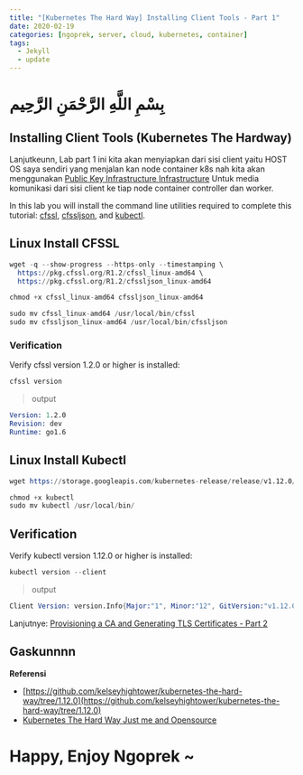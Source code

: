 ```yaml
---
title: "[Kubernetes The Hard Way] Installing Client Tools - Part 1"
date: 2020-02-19
categories: [ngoprek, server, cloud, kubernetes, container]
tags:
  - Jekyll
  - update
---
```

# بِسْمِ اللَّهِ الرَّحْمَنِ الرَّحِيم
## Installing Client Tools (Kubernetes The Hardway)

Lanjutkeunn, Lab part 1 ini kita akan menyiapkan dari sisi client yaitu HOST OS saya sendiri yang menjalan kan node container k8s nah kita akan menggunakan [Public Key Infrastructure Infrastructure](https://en.wikipedia.org/wiki/Public_key_infrastructure)
Untuk media komunikasi dari sisi client ke tiap node container controller dan worker.

In this lab you will install the command line utilities required to complete this tutorial: [cfssl](https://github.com/cloudflare/cfssl), [cfssljson](https://github.com/cloudflare/cfssl), and [kubectl](https://kubernetes.io/docs/tasks/tools/install-kubectl).

## Linux Install CFSSL
```s
wget -q --show-progress --https-only --timestamping \
  https://pkg.cfssl.org/R1.2/cfssl_linux-amd64 \
  https://pkg.cfssl.org/R1.2/cfssljson_linux-amd64

chmod +x cfssl_linux-amd64 cfssljson_linux-amd64

sudo mv cfssl_linux-amd64 /usr/local/bin/cfssl
sudo mv cfssljson_linux-amd64 /usr/local/bin/cfssljson
```

### Verification
Verify cfssl version 1.2.0 or higher is installed:
```s
cfssl version
```
> output
```s
Version: 1.2.0
Revision: dev
Runtime: go1.6
```

## Linux Install Kubectl

```s
wget https://storage.googleapis.com/kubernetes-release/release/v1.12.0/bin/linux/amd64/kubectl

chmod +x kubectl
sudo mv kubectl /usr/local/bin/
```

## Verification
Verify kubectl version 1.12.0 or higher is installed:
```s
kubectl version --client
```
> output
```s
Client Version: version.Info{Major:"1", Minor:"12", GitVersion:"v1.12.0", GitCommit:"0ed33881dc4355495f623c6f22e7dd0b7632b7c0", GitTreeState:"clean", BuildDate:"2018-09-27T17:05:32Z", GoVersion:"go1.10.4", Compiler:"gc", Platform:"linux/amd64"}
```

Lanjutnye: [Provisioning a CA and Generating TLS Certificates - Part 2](http://ammarun.my.id/ngoprek/server/cloud/kubernetes/container/kubernetes-Provisioning-a-CA-and-Generating-TLS-Certificates-part2/)

## Gaskunnnn

**Referensi**
* [https://github.com/kelseyhightower/kubernetes-the-hard-way/tree/1.12.0](https://github.com/kelseyhightower/kubernetes-the-hard-way/tree/1.12.0)
* [Kubernetes The Hard Way Just me and Opensource](https://www.youtube.com/watch?v=2bVK-e-GuYI&t=560s)

# Happy,  Enjoy Ngoprek ~
